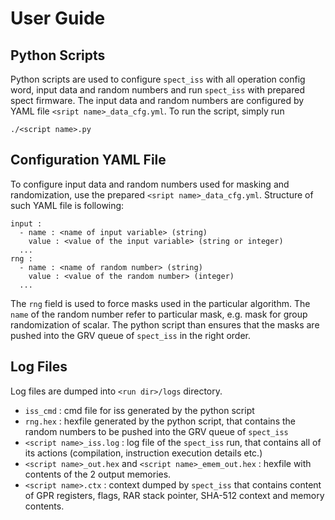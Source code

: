# User Guide

## Python Scripts

Python scripts are used to configure `spect_iss` with all operation config word, input data and random numbers and run `spect_iss` with prepared spect firmware. The input data and random numbers are configured by YAML file `<sript name>_data_cfg.yml`. To run the script, simply run
```
./<script name>.py
```

## Configuration YAML File

To configure input data and random numbers used for masking and randomization, use the prepared `<sript name>_data_cfg.yml`. Structure of such YAML file is following:
```
input :
  - name : <name of input variable> (string)
    value : <value of the input variable> (string or integer)
  ...
rng :
  - name : <name of random number> (string)
    value : <value of the random number> (integer)
  ...
```

The `rng` field is used to force masks used in the particular algorithm. The `name` of the random number refer to particular mask, e.g. mask for group randomization of scalar. The python script than ensures that the masks are pushed into the GRV queue of `spect_iss` in the right order.

## Log Files

Log files are dumped into `<run dir>/logs` directory.

- `iss_cmd` : cmd file for iss generated by the python script
- `rng.hex` : hexfile generated by the python script, that contains the random numbers to be pushed into the GRV queue of `spect_iss`
- `<script name>_iss.log` : log file of the `spect_iss` run, that contains all of its actions (compilation, instruction execution details etc.)
- `<script name>_out.hex` and `<script name>_emem_out.hex` : hexfile with contents of the 2 output memories.
- `<script name>.ctx` : context dumped by `spect_iss` that contains content of GPR registers, flags, RAR stack pointer, SHA-512 context and memory contents.
